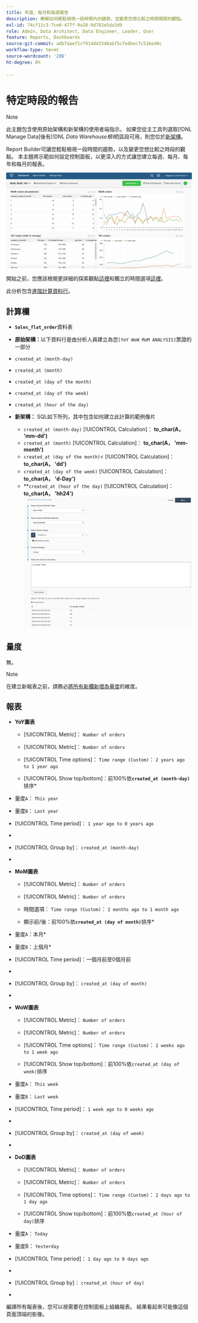 ```yaml
---
title: 年度、每月和每週報告
description: 瞭解如何輕鬆檢視一段時間內的趨勢，並變更您想比較之時間期間的觀點。
exl-id: 74cf11c3-7ce0-477f-9a28-9d782e5da3d9
role: Admin, Data Architect, Data Engineer, Leader, User
feature: Reports, Dashboards
source-git-commit: adb7aaef1cf914d43348abf5c7e4bec7c51bed0c
workflow-type: tm+mt
source-wordcount: '286'
ht-degree: 0%

---
```


# 特定時段的報告

>[!NOTE]
>
>此主題包含使用原始架構和新架構的使用者端指示。 如果您從主工具列選取[!DNL Manage Data]後有&#x200B;[!DNL _Data Warehouse檢視_]&#x200B;區段可用，則您位於[新架構](../../administrator/account-management/new-architecture.md)。

Report Builder可讓您輕鬆檢視一段時間的趨勢，以及變更您想比較之時段的觀點。 本主題將示範如何設定控制面板，以更深入的方式讓您建立每週、每月、每年和每月的報表。

![](../../assets/Wow__mom__yoy.png)

開始之前，您應該檢閱更詳細的探索觀點[這裡](../../tutorials/using-visual-report-builder.md)和獨立的時間選項[這裡](../../tutorials/time-options-visual-rpt-bldr.md)。

此分析包含[進階計算資料行](../data-warehouse-mgr/adv-calc-columns.md)。

## 計算欄

* **`Sales_flat_order`**&#x200B;資料表
* **原始架構：**&#x200B;以下資料行是由分析人員建立為您`[YoY WoW MoM ANALYSIS]`票證的一部分
* `created_at (month-day)`
* `created_at (month)`
* `created_at (day of the month)`
* `created_at (day of the week)`
* `created_at (hour of the day)`

* **新架構：** SQL如下所列，其中包含如何建立此計算的範例像片
   * `created_at (month-day)` [!UICONTROL Calculation]： **to_char(A， &#39;mm-dd&#39;)**
   * `created_at (month)` [!UICONTROL Calculation]： **to_char(A， &#39;mm-month&#39;)**
   * `created_at (day of the month)`&lt; [!UICONTROL Calculation]： **to_char(A， &#39;dd&#39;)**
   * `created_at (day of the week)` [!UICONTROL Calculation]： **to_char(A， &#39;d-Day&#39;)**
   * **`created_at (hour of the day)` [!UICONTROL Calculation]： **to_char(A， &#39;hh24&#39;)**
     ![](../../assets/new-arch-create-calc.png)

## 量度

無。

>[!NOTE]
>
>在建立新報表之前，請務必[將所有新欄新增為量度](../data-warehouse-mgr/manage-data-dimensions-metrics.md)的維度。

## 報表

* **YoY圖表**
   * [!UICONTROL Metric]： `Number of orders`

   * [!UICONTROL Metric]： `Number of orders`
   * [!UICONTROL Time options]： `Time range (Custom)`： `2 years ago to 1 year ago`

   * [!UICONTROL Show top/bottom]：前100%依&#x200B;**`created_at (month-day)`**&#x200B;排序*

* 量度`A`： `This year`
* 量度`B`： `Last year`
* [!UICONTROL Time period]： `1 year ago to 0 years ago`
* 
  [!UICONTROL Interval]: `None`
* [!UICONTROL Group by]： `created_at (month-day)`
* 
  [!UICONTROL Chart Type]: `Line`

* **MoM圖表**
   * [!UICONTROL Metric]： `Number of orders`

   * [!UICONTROL Metric]： `Number of orders`
   * 時間選項： `Time range (Custom)`： `2 months ago to 1 month ago`

   * 顯示前/後：前100%依&#x200B;**`created_at (day of month)`**&#x200B;排序*

* 量度`A`：本月*
* 量度`B`：上個月*
* [!UICONTROL Time period]：一個月前至0個月前
* 
  [!UICONTROL Interval]: None
* [!UICONTROL Group by]： `created_at (day of month)`
* 
  [!UICONTROL Chart Type]: Line

* **WoW圖表**
   * [!UICONTROL Metric]： `Number of orders`

   * [!UICONTROL Metric]： `Number of orders`
   * [!UICONTROL Time options]： `Time range (Custom)`： `2 weeks ago to 1 week ago`

   * [!UICONTROL Show top/bottom]：前100%依`created_at (day of week)`排序

* 量度`A`： `This week`
* 量度`B`： `Last week`
* [!UICONTROL Time period]： `1 week ago to 0 weeks ago`
* 
  [!UICONTROL Interval]: `None`
* [!UICONTROL Group by]： `created_at (day of week)`
* 
  [!UICONTROL Chart Type]: `Line`

* **DoD圖表**
   * [!UICONTROL Metric]： `Number of orders`

   * [!UICONTROL Metric]： `Number of orders`
   * [!UICONTROL Time options]： `Time range (Custom)`： `2 days ago to 1 day ago`

   * [!UICONTROL Show top/bottom]：前100%依`created_at (hour of day)`排序

* 量度`A`： `Today`
* 量度B： `Yesterday`
* [!UICONTROL Time period]： `1 day ago to 0 days ago`
* 
  [!UICONTROL Interval]: `None`
* [!UICONTROL Group by]： `created_at (hour of day)`
* 
  [!UICONTROL Chart Type]: `Line`

編譯所有報表後，您可以視需要在控制面板上組織報表。 結果看起來可能像這個頁面頂端的影像。
